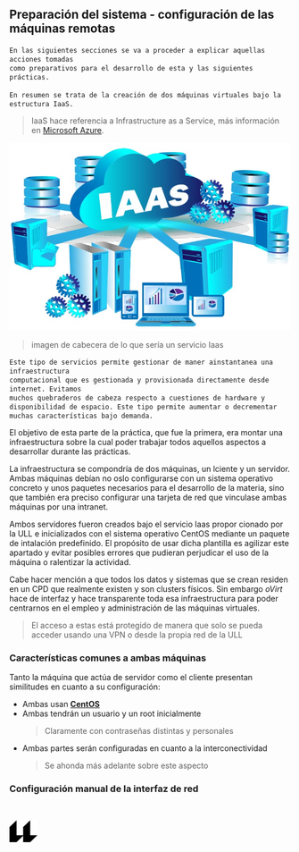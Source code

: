 ## Preparación del sistema - configuración de las máquinas remotas
    En las siguientes secciones se va a proceder a explicar aquellas acciones tomadas
    como preparativos para el desarrollo de esta y las siguientes prácticas.

    En resumen se trata de la creación de dos máquinas virtuales bajo la estructura IaaS.
> IaaS hace referencia a Infrastructure as a Service, más información en [Microsoft Azure](https://azure.microsoft.com/en-us/overview/what-is-iaas/).


![iaas image](IAAS.jpg "imagen de cabecera sobre IaaS")
> imagen de cabecera de lo que sería un servicio Iaas

    Este tipo de servicios permite gestionar de maner ainstantanea una infraestructura 
    computacional que es gestionada y provisionada directamente desde internet. Evitamos
    muchos quebraderos de cabeza respecto a cuestiones de hardware y disponibilidad de espacio. Este tipo permite aumentar o decrementar muchas características bajo demanda.

El objetivo de esta parte de la práctica, que fue la primera, era montar una infraestructura 
sobre la cual poder trabajar todos aquellos aspectos a desarrollar durante las prácticas.

La infraestructura se compondría de dos máquinas, un lciente y un servidor. Ambas máquinas 
debían no oslo configurarse con un sistema operativo concreto y unos paquetes necesarios para 
el desarrollo de la materia, sino que también era preciso configurar una tarjeta de red que 
vinculase ambas máquinas por una intranet. 

Ambos servidores fueron creados bajo el servicio Iaas propor cionado por la ULL e 
inicializados con el sistema operativo CentOS mediante un paquete de intalación predefinido.
El propósito de usar dicha plantilla es agilizar este apartado y  evitar posibles errores que
pudieran perjudicar el uso de la máquina o ralentizar la actividad.

Cabe hacer mención a que todos los datos y sistemas que se crean residen en un CPD que 
realmente existen y son clusters físicos. Sin embargo *oVirt* hace de interfaz y hace 
transparente toda esa infraestructura para poder centrarnos en el empleo y administración de 
las máquinas virtuales.
> El acceso a estas está protegido de manera que solo se pueda acceder usando una VPN o desde 
> la propia red de la ULL

### Características comunes a ambas máquinas

Tanto la máquina que actúa de servidor como el cliente presentan similitudes en cuanto a su 
configuración:
- Ambas usan [**CentOS**](https://www.centos.org/ "link a la página oficial de CentOS")
- Ambas tendrán un usuario y un root inicialmente
    > Claramente con contraseñas distintas y personales
- Ambas partes serán configuradas en cuanto a la interconectividad
    > Se ahonda más adelante sobre este aspecto


### Configuración manual de la interfaz de red
<br>

![logo](icono-ull-negro.png)
